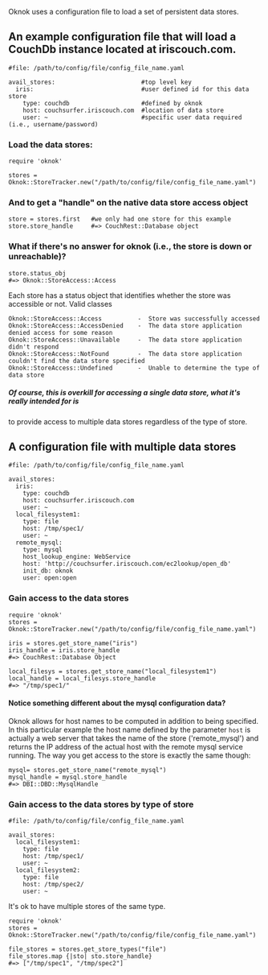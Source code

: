 Oknok uses a configuration file to load a set of persistent data stores.

## An example configuration file that will load a CouchDb instance located at iriscouch.com.

    #file: /path/to/config/file/config_file_name.yaml
    
    avail_stores:                        #top level key
      iris:                              #user defined id for this data store
        type: couchdb                    #defined by oknok
        host: couchsurfer.iriscouch.com  #location of data store
        user: ~                          #specific user data required (i.e., username/password)

### Load the data stores:
    
    require 'oknok'
    
    stores = Oknok::StoreTracker.new("/path/to/config/file/config_file_name.yaml")
    
### And to get a "handle" on the native data store access object
    
    store = stores.first   #we only had one store for this example
    store.store_handle     #=> CouchRest::Database object
    
### What if there's no answer for oknok (i.e., the store is down or unreachable)?

    store.status_obj
    #=> Oknok::StoreAccess::Access
    
Each store has a status object that identifies whether the store was accessible or not.  Valid classes
    
    Oknok::StoreAccess::Access          -  Store was successfully accessed
    Oknok::StoreAccess::AccessDenied    -  The data store application denied access for some reason
    Oknok::StoreAccess::Unavailable     -  The data store application didn't respond
    Oknok::StoreAccess::NotFound        -  The data store application couldn't find the data store specified
    Oknok::StoreAccess::Undefined       -  Unable to determine the type of data store
    
##### Of course, this is overkill for accessing a single data store, what it's really intended for is
to provide access to multiple data stores regardless of the type of store.
        

## A configuration file with multiple data stores        

    #file: /path/to/config/file/config_file_name.yaml
        
    avail_stores:                        
      iris:                              
        type: couchdb                    
        host: couchsurfer.iriscouch.com
        user: ~        
      local_filesystem1:
        type: file
        host: /tmp/spec1/
        user: ~
      remote_mysql:
        type: mysql
        host_lookup_engine: WebService 
        host: 'http://couchsurfer.iriscouch.com/ec2lookup/open_db'
        init_db: oknok
        user: open:open
                
### Gain access to the data stores

    require 'oknok'
    stores = Oknok::StoreTracker.new("/path/to/config/file/config_file_name.yaml")
    
    iris = stores.get_store_name("iris")
    iris_handle = iris.store_handle  
    #=> CouchRest::Database Object
    
    local_filesys = stores.get_store_name("local_filesystem1")
    local_handle = local_filesys.store_handle
    #=> "/tmp/spec1/"
    
#### Notice something different about the mysql configuration data?
Oknok allows for host names to be computed in addition to being specified. In this particular example the 
host name defined by the parameter `host` is actually a web server that takes the name of the store ('remote_mysql')
and returns the IP address of the actual host with the remote mysql service running. The way you get access to
the store is exactly the same though:    
    
    mysql= stores.get_store_name("remote_mysql")
    mysql_handle = mysql.store_handle
    #=> DBI::DBD::MysqlHandle
    

### Gain access to the data stores by type of store

    #file: /path/to/config/file/config_file_name.yaml
        
    avail_stores:                        
      local_filesystem1:
        type: file
        host: /tmp/spec1/
        user: ~     
      local_filesystem2:
        type: file
        host: /tmp/spec2/
        user: ~        
        
It's ok to have multiple stores of the same type.

    require 'oknok'
    stores = Oknok::StoreTracker.new("/path/to/config/file/config_file_name.yaml")
    
    file_stores = stores.get_store_types("file")
    file_stores.map {|sto| sto.store_handle}
    #=> ["/tmp/spec1", "/tmp/spec2"]
    
    
    